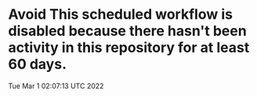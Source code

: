 # Avoid This scheduled workflow is disabled because there hasn't been activity in this repository for at least 60 days.
Tue Mar  1 02:07:13 UTC 2022
